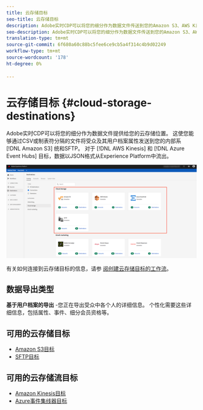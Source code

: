 ```yaml
---
title: 云存储目标
seo-title: 云存储目标
description: Adobe实时CDP可以将您的细分作为数据文件传送到您的Amazon S3、AWS Kinesis、Azure事件中心或SFTP云存储位置。
seo-description: Adobe实时CDP可以将您的细分作为数据文件传送到您的Amazon S3、AWS Kinesis、Azure事件中心或SFTP云存储位置。
translation-type: tm+mt
source-git-commit: 6f680a60c88bc5fee6ce9cb5a4f314c4b9d02249
workflow-type: tm+mt
source-wordcount: '178'
ht-degree: 0%

---
```



# 云存储目标 {#cloud-storage-destinations}

Adobe实时CDP可以将您的细分作为数据文件提供给您的云存储位置。 这使您能够通过CSV或制表符分隔的文件将受众及其用户档案属性发送到您的内部系 [!DNL Amazon S3] 统和SFTP。 对于 [!DNL AWS Kinesis] 和 [!DNL Azure Event Hubs] 目标，数据以JSON格式从Experience Platform中流出。

![Adobe Cloud存储目标](/help/rtcdp/destinations/assets/cloud-storage-destinations.png)

有关如何连接到云存储目标的信息，请参 [阅创建云存储目标的工作流](/help/rtcdp/destinations/cloud-storage-destinations-workflow.md)。

## 数据导出类型

**基于用户档案的导出** -您正在导出受众中各个人的详细信息。 个性化需要这些详细信息，包括属性、事件、细分会员资格等。

## 可用的云存储目标

* [Amazon S3目标](/help/rtcdp/destinations/amazon-s3-destination.md)
* [SFTP目标](/help/rtcdp/destinations/sftp-destination.md)

## 可用的云存储流目标

* [Amazon Kinesis目标](/help/rtcdp/destinations/amazon-kinesis-destination.md)
* [Azure事件集线器目标](/help/rtcdp/destinations/azure-event-hubs-destination.md)